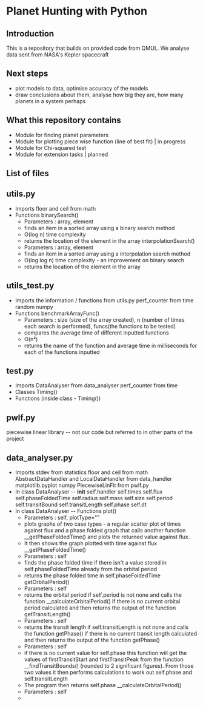 # Planet Hunting with Python

## Introduction

This is a repository that builds on provided code from QMUL. We analyse data sent from NASA's Kepler spacecraft 
## Next steps

- plot models to data, optimise accuracy of the models
- draw conclusions about them, analyse how big they are, how many planets in a system perhaps

## What this repository contains

- Module for finding planet parameters
- Module for plotting piece wise function (line of best fit) | in progress
- Module for Chi-squared test
- Module for extension tasks | planned

## List of files

## utils.py
- Imports
floor and ceil from math
- Functions
binarySearch()
    * Parameters : array, element
    * finds an item in a sorted array using a binary search method
    * O(log n) time complexity
    * returns the location of the element in the array
interpolationSearch()
    * Parameters : array, element
    * finds an item in a sorted array using a interpolation search method
    * O(log log n) time complexity - an improvement on binary search
    * returns the location of the element in the array

## utils_test.py
- Imports
the information / functions from utils.py
perf_counter from time
random
numpy
- Functions
benchmarkArrayFunc()
    * Parameters : size (size of the array created), n (number of times each search is performed), funcs(the functions to be tested)
    * compares the average time of different inputted functions
    * O(n²)
    * returns the name of the function and average time in milliseconds for each of the functions inputted

## test.py
- Imports
DataAnalyser from data_analyser
perf_counter from time
- Classes
Timing()
- Functions (inside class - Timing())



## pwlf.py
piecewise linear library -- not our code but referred to in other parts of the project

## data_analyser.py
- Imports
stdev from statistics
floor and ceil from math
AbstractDataHandler and LocalDataHandler from data_handler
matplotlib.pyplot
numpy
PiecewiseLinFit from pwlf.py
- In class DataAnalyser -- __init__
self.handler
self.times
self.flux
self.phaseFoldedTime
self.radius
self.mass
self.size
self.period
self.transitBound
self.transitLength
self.phase
self.dt
- In class DataAnalyser -- Functions
plot()
    * Parameters : self, plotType=""
    * plots graphs of two case types - a regular scatter plot of times against flux and a phase folded graph that calls another function __getPhaseFoldedTime() and plots the returned value against flux. 
    * It then shows the graph plotted with time against flux
__getPhaseFoldedTime()
    * Parameters : self
    * finds the phase folded time if there isn't a value stored in self.phaseFoldedTime already from the orbital period
    * returns the phase folded time in self.phaseFoldedTime
getOrbitalPeriod()
    * Parameters : self
    * returns the orbital period if self.period is not none and calls the function __calculateOrbitalPeriod() if there is no current orbital period calculated and then returns the output of the function
getTransitLength()
    * Parameters : self
    * returns the transit length if self.transitLength is not none and calls the function getPhase() if there is no current transit length calculated and then returns the output of the function
getPhase()
    * Parameters : self
    * if there is no current value for self.phase this function will get the values of firstTransitStart and firstTransitPeak from the function __findTransitBounds() (rounded to 2 significant figures). From those two values it then performs calculations to work out self.phase and self.transitLength
    * The program then returns self.phase
__calculateOrbitalPeriod()
    * Parameters : self
    * 